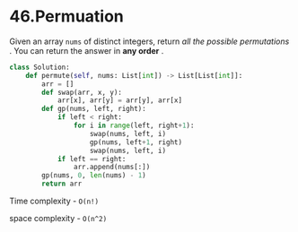 # 46.Permuation

Given an array `nums` of distinct integers, return  *all the possible permutations* . You can return the answer in  **any order** .

```py
class Solution:
    def permute(self, nums: List[int]) -> List[List[int]]:
        arr = []
        def swap(arr, x, y):
            arr[x], arr[y] = arr[y], arr[x]
        def gp(nums, left, right):
            if left < right:
                for i in range(left, right+1):
                    swap(nums, left, i)
                    gp(nums, left+1, right)
                    swap(nums, left, i)
            if left == right:
                arr.append(nums[:])
        gp(nums, 0, len(nums) - 1)
        return arr
```

Time complexity - `O(n!)`

space complexity - `O(n^2)`
